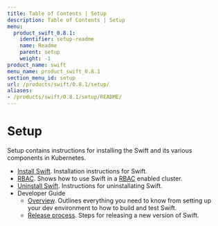 ```yaml
---
title: Table of Contents | Setup
description: Table of Contents | Setup
menu:
  product_swift_0.8.1:
    identifier: setup-readme
    name: Readme
    parent: setup
    weight: -1
product_name: swift
menu_name: product_swift_0.8.1
section_menu_id: setup
url: /products/swift/0.8.1/setup/
aliases:
- /products/swift/0.8.1/setup/README/
---
```


# Setup

Setup contains instructions for installing the Swift and its various components in Kubernetes.

- [Install Swift](/products/swift/0.8.1/setup/install). Installation instructions for Swift.
- [RBAC](/products/swift/0.8.1/setup/rbac). Shows how to use Swift in a [RBAC](https://kubernetes.io/docs/admin/authorization/rbac/) enabled cluster.
- [Uninstall Swift](/products/swift/0.8.1/setup/uninstall). Instructions for uninstallating Swift.
- Developer Guide
  - [Overview](/products/swift/0.8.1/setup/developer-guide/overview). Outlines everything you need to know from setting up your dev environment to how to build and test Swift.
  - [Release process](/products/swift/0.8.1/setup/developer-guide/release). Steps for releasing a new version of Swift.

